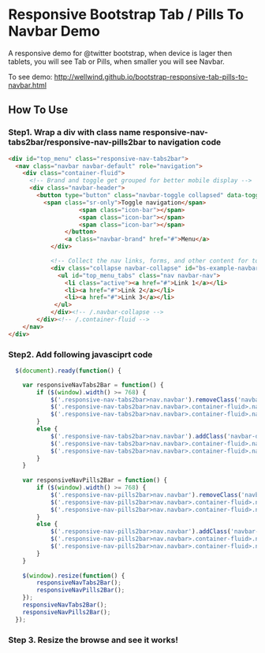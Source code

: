 # Responsive Bootstrap Tab / Pills To Navbar Demo
A responsive demo for @twitter bootstrap, when device is lager then tablets, you will see Tab or Pills, when smaller you will see Navbar.

To see demo: http://wellwind.github.io/bootstrap-responsive-tab-pills-to-navbar.html

## How To Use

### Step1. Wrap a div with class name responsive-nav-tabs2bar/responsive-nav-pills2bar to navigation code
```HTML
<div id="top_menu" class="responsive-nav-tabs2bar">
  <nav class="navbar navbar-default" role="navigation">
    <div class="container-fluid">
      <!-- Brand and toggle get grouped for better mobile display -->
      <div class="navbar-header">
        <button type="button" class="navbar-toggle collapsed" data-toggle="collapse" data-target="#bs-example-navbar-collapse-1">
          <span class="sr-only">Toggle navigation</span>
					<span class="icon-bar"></span>
					<span class="icon-bar"></span>
					<span class="icon-bar"></span>
				</button>
				<a class="navbar-brand" href="#">Menu</a>
			</div>

			<!-- Collect the nav links, forms, and other content for toggling -->
			<div class="collapse navbar-collapse" id="bs-example-navbar-collapse-1">
			  <ul id="top_menu_tabs" class="nav navbar-nav">
				<li class="active"><a href="#">Link 1</a></li>
				<li><a href="#">Link 2</a></li>
				<li><a href="#">Link 3</a></li>
			 </ul>
			</div><!-- /.navbar-collapse -->
		</div><!-- /.container-fluid -->
	</nav>
</div>	  
```

### Step2. Add following javasciprt code

```JavaScript
  $(document).ready(function() {

	var responsiveNavTabs2Bar = function() {
		if ($(window).width() >= 768) {
			$('.responsive-nav-tabs2bar>nav.navbar').removeClass('navbar-default');
			$('.responsive-nav-tabs2bar>nav.navbar>.container-fluid>.navbar-header').hide();
			$('.responsive-nav-tabs2bar>nav.navbar>.container-fluid>.navbar-collapse>.nav').removeClass('navbar-nav').addClass('nav-tabs');
		}
		else {
			$('.responsive-nav-tabs2bar>nav.navbar').addClass('navbar-default');
			$('.responsive-nav-tabs2bar>nav.navbar>.container-fluid>.navbar-header').show();
			$('.responsive-nav-tabs2bar>nav.navbar>.container-fluid>.navbar-collapse>.nav').removeClass('nav-tabs').addClass('navbar-nav');
		}
	}
	
	var responsiveNavPills2Bar = function() {
		if ($(window).width() >= 768) {
			$('.responsive-nav-pills2bar>nav.navbar').removeClass('navbar-default');
			$('.responsive-nav-pills2bar>nav.navbar>.container-fluid>.navbar-header').hide();
			$('.responsive-nav-pills2bar>nav.navbar>.container-fluid>.navbar-collapse>.nav').removeClass('navbar-nav').addClass('nav-pills');
		}
		else {
			$('.responsive-nav-pills2bar>nav.navbar').addClass('navbar-default');
			$('.responsive-nav-pills2bar>nav.navbar>.container-fluid>.navbar-header').show();
			$('.responsive-nav-pills2bar>nav.navbar>.container-fluid>.navbar-collapse>.nav').removeClass('nav-pills').addClass('navbar-nav');
		}
	}
	
 	$(window).resize(function() {
		responsiveNavTabs2Bar();
		responsiveNavPills2Bar();
	});
	responsiveNavTabs2Bar();
	responsiveNavPills2Bar();
  });
```

### Step 3. Resize the browse and see it works!
